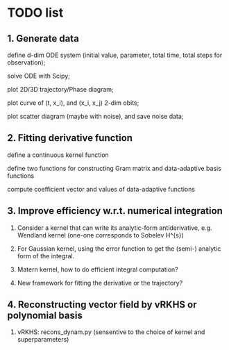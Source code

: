 # TODO list


## 1. Generate data

define d-dim ODE system (initial value, parameter, total time, total steps for observation);

solve ODE with Scipy;

plot 2D/3D trajectory/Phase diagram;

plot curve of (t, x_i), and (x_i, x_j) 2-dim obits;

plot scatter diagram (maybe with noise), and save noise data;


## 2. Fitting derivative function

define a continuous kernel function

define two functions for constructing Gram matrix and data-adaptive basis functions

compute coefficient vector and values of data-adaptive functions 


## 3. Improve efficiency w.r.t. numerical integration

1. Consider a kernel that can write its analytic-form antiderivative,
e.g. Wendland kernel (one-one corresponds to Sobelev H^{s})

2. For Gaussian kernel, using the error function to get the (semi-) analytic form of the integral.

3. Matern kernel, how to do efficient integral computation?

4. New framework for fitting the derivative or the trajectory? 


## 4. Reconstructing vector field by vRKHS or polynomial basis

1. vRKHS: recons_dynam.py  (sensentive to the choice of kernel and superparameters)





